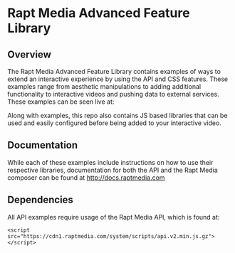 # Rapt Media Advanced Feature Library

## Overview

The Rapt Media Advanced Feature Library contains examples of ways to extend an interactive experience by using the API and CSS features. These examples range from aesthetic manipulations to adding additional functionality to interactive videos and pushing data to external services. These examples can be seen live at: 

Along with examples, this repo also contains JS based libraries that can be used and easily configured before being added to your interactive video.  

## Documentation

While each of these examples include instructions on how to use their respective libraries, documentation for both the API and the Rapt Media composer can be found at <http://docs.raptmedia.com>

## Dependencies

All API examples require usage of the Rapt Media API, which is found at:
``` 
<script src="https://cdn1.raptmedia.com/system/scripts/api.v2.min.js.gz"></script>
```

